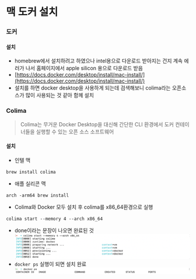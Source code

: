 # 맥 도커 설치

### 도커
#### 설치
- homebrew에서 설치하려고 하였으나 intel용으로 다운로드 받아지는 건지 계속 에러가 나서 홈페이지에서 apple silicon 용으로 다운로드 받음
- [https://docs.docker.com/desktop/install/mac-install/](https://docs.docker.com/desktop/install/mac-install/)
- 설치를 하면 docker desktop을 사용하게 되는데 검색해보니 colima라는 오픈소스가 많이 사용되는 것 같아 함께 설치 

### Colima
> Colima는 무거운 Docker Desktop을 대신해 간단한 CLI 환경에서 도커 컨테이너들을 실행할 수 있는 오픈 소스 소프트웨어
#### 설치
- 인텔 맥
```text
brew install colima
```
- 애플 실리콘 맥
```text
arch -arm64 brew install
```
- Colima와 Docker 모두 설치 후 colima를 x86_64환경으로 실행
```text
colima start --memory 4 --arch x86_64
```
- done이라는 문장이 나오면 완료된 것
![colima실행완료](../../img/colima실행완료.png)
- `docker ps` 실행이 되면 설치 완료
![colima실행완료](../../img/도커ps.png)



